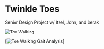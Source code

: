 # Twinkle Toes
 Senior Design Project w/ Itzel, John, and Serak 

![Toe Walking](tenor.gif)


[![Toe Walking Gait Analysis](https://j.gifs.com/2xBJ01.gif)]
